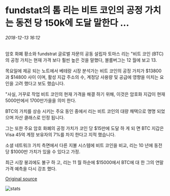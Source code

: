 # fundstat의 톰 리는 비트 코인의 공정 가치는 동전 당 150k에 도달 말한다 ...

###### 2018-12-13 16:12

암호 화폐 황소와 fundstrat 글로벌 자문의 공동 설립자 토마스 리는 "비트 코인 (BTC)의 공정 가치는 현재 가격 보다 훨씬 높은 것을 말했다, 블룸버그는 12 월에 보고 13.

목요일에 제공 되는 노트에서 베테랑 시장 분석가는 비트 코인의 공정 가치가 $13800과 $14800 사이 이며, 활성 지갑 주소의 수, 계정당 사용량 및 공급에 영향을 미치는 요인을 고려 했다고 보도 했습니다.

"사실, 거꾸로 작업 비트 코인의 현재 가격을 해결 하기 위해, 이것은 암호화 지갑이 현재 5000만에서 1700만가을을 의미 한다.

BTC의 가치를 상승 시키는 주요 동인 중에서 리는 비트 코인의 대량 채택으로 명명 되었으며 자산 클래스로 인정 됩니다.

그는 또한 주요 암호 화폐의 공정 가치가 코인 당 $15만에 도달 하 게 되 면 BTC 지갑은 Visa 45억 계정 보유자의 7%를 차지 한다고 지적 했습니다.

소셜 네트워크 가치 측면에서 다른 지불 시스템에 비트 코인을 비교, 리는 10 년에 동전 당 $1000만 가치가 있을 수 있다고 가정.

최근 시장 붕괴에도 불구 하 고, 리는 11 월 하순에 $15000에서 BTC에 대 한 그의 연말 가격 예측을 다시 강조 했다.

[Original source](https://cointelegraph.com/news/fundstats-tom-lee-says-fair-value-of-bitcoin-to-reach-150k-per-coin)

![stats](https://c.statcounter.com/11760860/0/a89fa40b/1/ "stats")